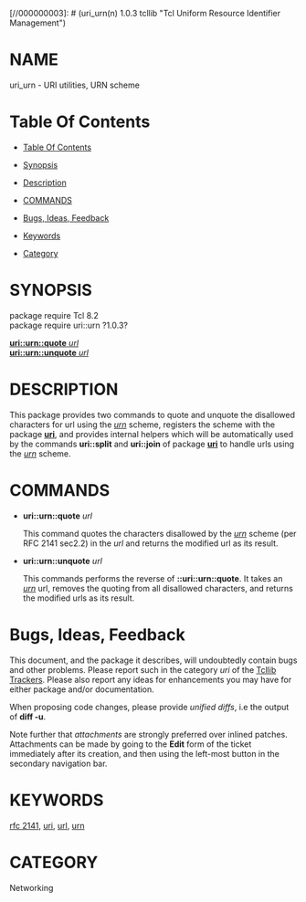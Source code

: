 
[//000000001]: # (uri_urn - Tcl Uniform Resource Identifier Management)
[//000000002]: # (Generated from file 'urn-scheme.man' by tcllib/doctools with format 'markdown')
[//000000003]: # (uri_urn(n) 1.0.3 tcllib "Tcl Uniform Resource Identifier Management")

# NAME

uri_urn - URI utilities, URN scheme

# <a name='toc'></a>Table Of Contents

  -  [Table Of Contents](#toc)

  -  [Synopsis](#synopsis)

  -  [Description](#section1)

  -  [COMMANDS](#section2)

  -  [Bugs, Ideas, Feedback](#section3)

  -  [Keywords](#keywords)

  -  [Category](#category)

# <a name='synopsis'></a>SYNOPSIS

package require Tcl 8.2  
package require uri::urn ?1.0.3?  

[__uri::urn::quote__ *url*](#1)  
[__uri::urn::unquote__ *url*](#2)  

# <a name='description'></a>DESCRIPTION

This package provides two commands to quote and unquote the disallowed
characters for url using the *[urn](../../../../index.md#urn)* scheme, registers
the scheme with the package __[uri](uri.md)__, and provides internal helpers
which will be automatically used by the commands __uri::split__ and
__uri::join__ of package __[uri](uri.md)__ to handle urls using the
*[urn](../../../../index.md#urn)* scheme.

# <a name='section2'></a>COMMANDS

  - <a name='1'></a>__uri::urn::quote__ *url*

    This command quotes the characters disallowed by the
    *[urn](../../../../index.md#urn)* scheme (per RFC 2141 sec2.2) in the *url*
    and returns the modified url as its result.

  - <a name='2'></a>__uri::urn::unquote__ *url*

    This commands performs the reverse of __::uri::urn::quote__. It takes an
    *[urn](../../../../index.md#urn)* url, removes the quoting from all
    disallowed characters, and returns the modified urls as its result.

# <a name='section3'></a>Bugs, Ideas, Feedback

This document, and the package it describes, will undoubtedly contain bugs and
other problems. Please report such in the category *uri* of the [Tcllib
Trackers](http://core.tcl.tk/tcllib/reportlist). Please also report any ideas
for enhancements you may have for either package and/or documentation.

When proposing code changes, please provide *unified diffs*, i.e the output of
__diff -u__.

Note further that *attachments* are strongly preferred over inlined patches.
Attachments can be made by going to the __Edit__ form of the ticket immediately
after its creation, and then using the left-most button in the secondary
navigation bar.

# <a name='keywords'></a>KEYWORDS

[rfc 2141](../../../../index.md#rfc_2141), [uri](../../../../index.md#uri),
[url](../../../../index.md#url), [urn](../../../../index.md#urn)

# <a name='category'></a>CATEGORY

Networking
